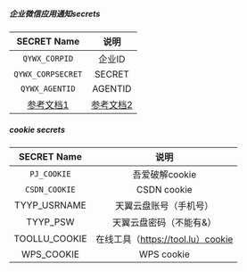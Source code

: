 ##### 企业微信应用通知secrets

|                  SECRET Name                   |                             说明                             |
| :--------------------------------------------: | :----------------------------------------------------------: |
|                 `QYWX_CORPID`                  |                            企业ID                            |
|               `QYWX_CORPSECRET`                |                            SECRET                            |
|                 `QYWX_AGENTID`                 |                           AGENTID                            |
| [参考文档1](http://note.youdao.com/s/HMiudGkb) | [参考文档2](http://note.youdao.com/noteshare?id=1a0c8aff284ad28cbd011b29b3ad0191) |



##### cookie secrets


|  SECRET Name  |               说明                |
| :-----------: | :-------------------------------: |
|  `PJ_COOKIE`  |          吾爱破解cookie           |
| `CSDN_COOKIE` |            CSDN cookie            |
| TYYP_USRNAME  |      天翼云盘账号（手机号）       |
|   TYYP_PSW    |      天翼云盘密码（不能有&）      |
| TOOLLU_COOKIE | 在线工具（https://tool.lu）cookie |
|  WPS_COOKIE   |            WPS cookie             |




